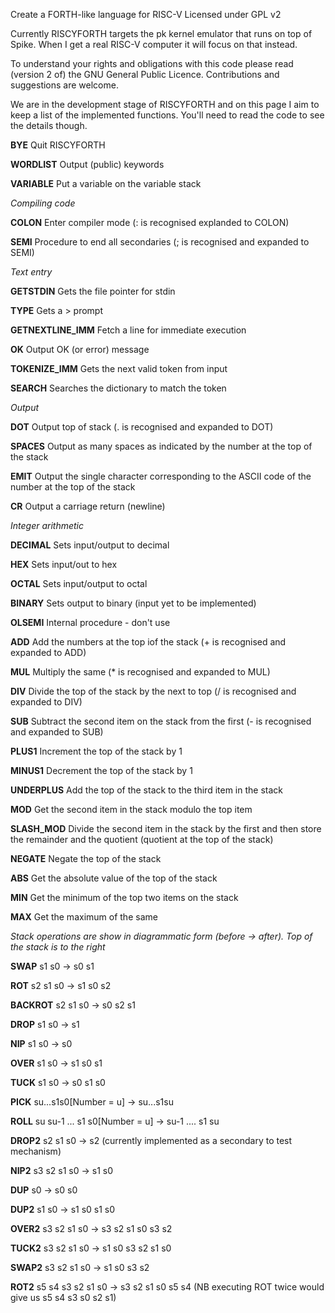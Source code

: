 Create a FORTH-like language for RISC-V
Licensed under GPL v2

Currently RISCYFORTH targets the pk kernel emulator that runs on top of Spike. When I get a real RISC-V computer it will focus on that instead.

To understand your rights and obligations with this code please read (version 2 of) the GNU General Public Licence. Contributions and suggestions are welcome.

We are in the development stage of RISCYFORTH and on this page I aim to keep a list of the implemented functions. You'll need to read the code to see the details though.


**BYE**                     Quit RISCYFORTH

**WORDLIST**                Output (public) keywords

**VARIABLE**                Put a variable on the variable stack

_Compiling code_

**COLON**		    Enter compiler mode (: is recognised explanded to COLON)

**SEMI**                    Procedure to end all secondaries (; is recognised and expanded to SEMI)

_Text entry_

**GETSTDIN**                Gets the file pointer for stdin

**TYPE**                    Gets a > prompt

**GETNEXTLINE_IMM**         Fetch a line for immediate execution

**OK**                      Output OK (or error) message

**TOKENIZE_IMM**            Gets the next valid token from input

**SEARCH**                  Searches the dictionary to match the token

_Output_

**DOT**                     Output top of stack (. is recognised and expanded to DOT)

**SPACES**		    Output as many spaces as indicated by the number at the top of the stack

**EMIT**		    Output the single character corresponding to the ASCII code of the number at the top of the stack

**CR**			    Output a carriage return (newline)

_Integer arithmetic_

**DECIMAL**                 Sets input/output to decimal

**HEX**                     Sets input/out to hex

**OCTAL**                   Sets input/output to octal

**BINARY**                  Sets output to binary (input yet to be implemented)

**OLSEMI**                  Internal procedure - don't use

**ADD**                     Add the numbers at the top iof the stack (+ is recognised and expanded to ADD)

**MUL**                     Multiply the same (* is recognised and expanded to MUL)

**DIV**                     Divide the top of the stack by the next to top (/ is recognised and expanded to DIV)

**SUB**                     Subtract the second item on the stack from the first (- is recognised and expanded to SUB)

**PLUS1**                   Increment the top of the stack by 1

**MINUS1**                  Decrement the top of the stack by 1

**UNDERPLUS**               Add the top of the stack to the third item in the stack

**MOD**                     Get the second item in the stack modulo the top item

**SLASH_MOD**               Divide the second item in the stack by the first and then store the remainder and the quotient (quotient at the top of the stack)

**NEGATE**                  Negate the top of the stack

**ABS**                     Get the absolute value of the top of the stack

**MIN**                     Get the minimum of the top two items on the stack

**MAX**                     Get the maximum of the same


_Stack operations are show in diagrammatic form (before -> after). Top of the stack is to the right_

**SWAP**                    s1 s0 -> s0 s1

**ROT**                     s2 s1 s0 -> s1 s0 s2

**BACKROT**                 s2 s1 s0 -> s0 s2 s1

**DROP**                    s1 s0 -> s1

**NIP**                     s1 s0 -> s0

**OVER**                    s1 s0 -> s1 s0 s1

**TUCK**                    s1 s0 -> s0 s1 s0

**PICK**                    su...s1s0[Number = u] -> su...s1su

**ROLL**                    su su-1 ... s1 s0[Number = u] -> su-1 .... s1 su

**DROP2**                   s2 s1 s0 -> s2 (currently implemented as a secondary to test mechanism)

**NIP2**                    s3 s2 s1 s0 -> s1 s0

**DUP**                     s0 -> s0 s0

**DUP2**                    s1 s0 -> s1 s0 s1 s0

**OVER2**                   s3 s2 s1 s0 -> s3 s2 s1 s0 s3 s2

**TUCK2**                   s3 s2 s1 s0 -> s1 s0 s3 s2 s1 s0

**SWAP2**                   s3 s2 s1 s0 -> s1 s0 s3 s2

**ROT2**                    s5 s4 s3 s2 s1 s0 -> s3 s2 s1 s0 s5 s4 (NB executing ROT twice would give us s5 s4 s3 s0 s2 s1)

